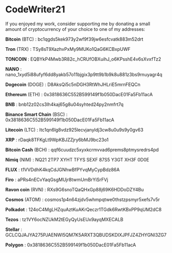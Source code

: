 CodeWriter21
============

If you enjoyed my work, consider supporting me by donating a small amount of cryptocurrency of your choice to one of my
addresses:

**Bitcoin** (BTC)             : bc1qgds5kek973y2wf9f39jw6esfcvatk883m52drt

**Tron** (TRX)                : TSy8sT9XazhvPxMy9MUKo1QaG6KCBxpUWF

**TONCOIN**                   : EQBYkP4Mwb3R82c_hCRUfOBXuihJ_o6KPsshE4v6sXvxfTz2

**NANO**                      : nano_1xyd5i88ufyf6dd8yakb57o11bjgix3p9tt9b1b9k8u881z3bs9rnuyagr4q

**Dogecoin** (DOGE)           : D8AksQi5c5nDGH3RtWhJHLriE5mrnFEQCn

**Ethereum** (ETH)            : 0x3818636C552B599149f1b050DacE01Fa5Fb11acA

**BNB**                       : bnb12z02cs3lh4kaj65g8u04syhted24py2nmfrt7q

**Binance Smart Chain** (BSC) : 0x3818636C552B599149f1b050DacE01Fa5Fb11acA

**Litecoin** (LTC)            : ltc1qn6lg8vdz925lecvjanyldj3cw8u0u9s9y0gv63

**XRP**                       : rDaqk8TFKgLt9WpKBJZZjry6bMJ9bc23o1

**Bitcoin Cash** (BCH)        : qqf6cuudzc5xyxkcrmvvad6prems8ptmysredrs4pd

**Nimiq** (NIM)               : NQ21 2TP7 XYHT TFYS SEXF 87S5 Y3GT XH3F 0D0E

**FLUX**                      : t1VVDdhK4kqCdJGNhwBfPYvqMyCypBdz86A

**Firo**                      : aPRs4nECvYaqGsgMUjr8twmUmBrYiSrFVj

**Ravon coin** (RVN)          : RXs9G6snoTQaQHxGp88j69K6HDDoDZY4Bu

**Cosmos** (ATOM)             : cosmos1p4n64zjdv5whmpqtwe0thstzpsmyr5xefs7v5r

**Polkadot**                  : 124oC4MgLHZquAztKuAKrQeczr1TGdk6RwtKBxPP9qUM2dC8

**Tezos**                     : tz1VY6ocNZUkM2tEGyQyUsEUx9ayqMXECALB

**Stellar**                   : GCLCQJAJYA275PJAENWI5QM7K5ARXT3QBUDSKDIXJPFJZ4ZHYGNI3ZG7

**Polygon**                   : 0x3818636C552B599149f1b050DacE01Fa5Fb11acA

